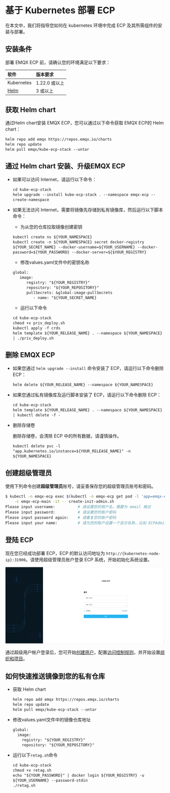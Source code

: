 # 基于 Kubernetes 部署 ECP

在本文中，我们将指导您如何在 kubernetes 环境中完成 ECP 及其所需组件的安装与部署。

## 安装条件

部署 EMQX ECP 前，请确认您的环境满足以下要求：

| 软件                     | 版本要求      |
| :----------------------- | :------------ |
| Kubernetes               | 1.22.0 或以上 |
| [Helm](https://helm.sh/) | 3 或以上      |


## 获取 Helm chart
通过Helm chart安装 EMQX ECP，您可以通过以下命令获取 EMQX ECP的 Helm chart：

```shell
helm repo add emqx https://repos.emqx.io/charts
helm repo update
helm pull emqx/kube-ecp-stack --untar
```
## 通过 Helm chart 安装、升级EMQX ECP

- 如果可以访问 Internet，请运行以下命令：
   ```shell
   cd kube-ecp-stack
   helm upgrade --install kube-ecp-stack . --namespace emqx-ecp --create-namespace
   ```
- 如果无法访问 Internet，需要将镜像先存储到私有镜像库，然后运行以下脚本命令：
   
   - 为从您的仓库拉取镜像创建密钥
   ```shell
   kubectl create ns ${YOUR_NAMESPACE}
   kubectl create -n ${YOUR_NAMESPACE} secret docker-registry ${YOUR_SECRET_NAME} --docker-username=${YOUR_USERNAME} --docker-password=${YOUR_PASSWORD} --docker-server=${$YOUR_REGISTRY}
   ```
   - 修改values.yaml文件中的密钥名称
   ```shell
   global:
      image:
         registry: "${YOUR_REGISTRY}"
         repository: "${YOUR_REPOSITORY}"
         pullSecrets: &global-image-pullSecrets
            - name: "${YOUR_SECRET_NAME}
   ```
   - 运行以下命令
   ```shell
   cd kube-ecp-stack
   chmod +x priv_deploy.sh
   kubectl apply -f crds
   helm template ${YOUR_RELEASE_NAME} . --namespace ${YOUR_NAMESPACE} | ./priv_deploy.sh
   ```

## 删除 EMQX ECP

- 如果您通过 `helm upgrade --install` 命令安装了 ECP，请运行以下命令删除 ECP：

   ```shell
   helm delete ${YOUR_RELEASE_NAME} --namespace ${YOUR_NAMESPACE}
   ```
- 如果您通过私有镜像库及运行脚本安装了 ECP，请运行以下命令删除 ECP：

   ```shell
   cd kube-ecp-stack
   helm template ${YOUR_RELEASE_NAME} . --namespace ${YOUR_NAMESPACE} | kubectl delete -f -
   ```
- 删除存储卷

   删除存储卷，会清除 ECP 中的所有数据，请谨慎操作。
   ```shell
   kubectl delete pvc -l "app.kubernetes.io/instance=${YOUR_RELEASE_NAME}" -n ${YOUR_NAMESPACE}
   ```


## 创建超级管理员

使用下列命令创建**超级管理员**账号，请妥善保存您的超级管理员账号和密码。

```bash
$ kubectl -n emqx-ecp exec $(kubectl -n emqx-ecp get pod -l 'app=emqx-ecp-main' -o jsonpath='{.items[0].metadata.name}') \
    -c emqx-ecp-main -it -- create-init-admin.sh
Please input username:          # 请设置您的用户名，需要为 email 格式
Please input password:          # 请设置您的账户密码
Please input password again:    # 请重复您的账户密码
Please input your name:         # 请为您的账户设置一个显示名称，比如 ECPAdmin
```

## 登陆 ECP

现在您已经成功部署 ECP，ECP 的默认访问地址为 `http://{kubernetes-node-ip}:31900`。请使用超级管理员账户登录 ECP 系统，开始初始化系统设置。

![login](./_assets/login.png)

通过超级用户帐户登录后，您可开始[创建用户](../system_admin/user_management.md)，配置[访问控制规则](../acl/introduction.md)，并开始设置[组织和项目](../system_admin/introduction.md)。

## 如何快速推送镜像到您的私有仓库
- 获取 Helm chart
   ```shell
   helm repo add emqx https://repos.emqx.io/charts
   helm repo update
   helm pull emqx/kube-ecp-stack --untar
   ```
- 修改values.yaml文件中的镜像仓库地址
   ```shell
   global:
     image:
       registry: "${YOUR_REGISTRY}"
       repository: "${YOUR_REPOSITORY}"
   ```
- 运行以下`retag.sh`命令
   ```shell
   cd kube-ecp-stack
   chmod +x retag.sh
   echo "${YOUR_PASSWORD}" | docker login ${YOUR_REGISTRY} -u ${YOUR_USERNAME} --password-stdin
   ./retag.sh
   ```
